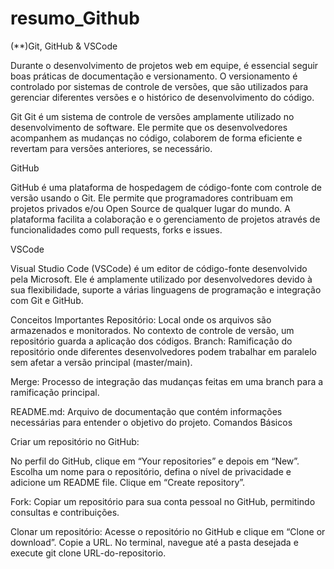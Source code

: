 # resumo_Github
(**)Git, GitHub & VSCode

Durante o desenvolvimento de projetos web em equipe, é essencial seguir boas práticas de documentação e versionamento. O versionamento é controlado por sistemas de controle de versões, que são utilizados para gerenciar diferentes versões e o histórico de desenvolvimento do código.

Git
Git é um sistema de controle de versões amplamente utilizado no desenvolvimento de software. Ele permite que os desenvolvedores acompanhem as mudanças no código, colaborem de forma eficiente e revertam para versões anteriores, se necessário.

GitHub

GitHub é uma plataforma de hospedagem de código-fonte com controle de versão usando o Git. Ele permite que programadores contribuam em projetos privados e/ou Open Source de qualquer lugar do mundo. A plataforma facilita a colaboração e o gerenciamento de projetos através de funcionalidades como pull requests, forks e issues.

VSCode

Visual Studio Code (VSCode) é um editor de código-fonte desenvolvido pela Microsoft. Ele é amplamente utilizado por desenvolvedores devido à sua flexibilidade, suporte a várias linguagens de programação e integração com Git e GitHub.

Conceitos Importantes
Repositório:
Local onde os arquivos são armazenados e monitorados. No contexto de controle de versão, um repositório guarda a aplicação dos códigos.
Branch: Ramificação do repositório onde diferentes desenvolvedores podem trabalhar em paralelo sem afetar a versão principal (master/main).

Merge:
Processo de integração das mudanças feitas em uma branch para a ramificação principal.

README.md:
Arquivo de documentação que contém informações necessárias para entender o objetivo do projeto.
Comandos Básicos

Criar um repositório no GitHub:

No perfil do GitHub, clique em “Your repositories” e depois em “New”.
Escolha um nome para o repositório, defina o nível de privacidade e adicione um README file. Clique em “Create repository”.

Fork: 
Copiar um repositório para sua conta pessoal no GitHub, permitindo consultas e contribuições.

Clonar um repositório:
Acesse o repositório no GitHub e clique em “Clone or download”.
Copie a URL.
No terminal, navegue até a pasta desejada e execute git clone URL-do-repositorio.
